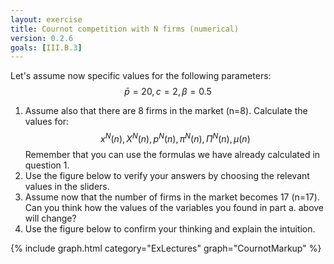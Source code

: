 ```yaml
---
layout: exercise
title: Cournot competition with N firms (numerical)
version: 0.2.6
goals: [III.B.3]
---
```


 
Let's assume now specific values for the following parameters:
      $$\bar{p}=20, c=2, \beta=0.5$$
      
1. Assume also that there are 8 firms in the market (n=8). Calculate the values for: $$x^N(n), X^N(n), p^N(n), \pi^N(n), \Pi^N(n), \mu(n)$$ Remember that you can use the formulas we have already calculated in question 1.
2. Use the figure below to verify your answers by choosing the relevant values in the sliders.
3. Assume now that the number of firms in the market becomes 17 (n=17). Can you think how the values of the variables you found in part a. above will change?
4. Use the figure below to confirm your thinking and explain the intuition. 


{% include graph.html category="ExLectures" graph="CournotMarkup" %}
